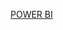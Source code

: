 [POWER BI](https://app.powerbi.com/view?r=eyJrIjoiZGY1OTgxZTMtOGUwZC00OWQzLThkOWUtYTFjODA0NTNkZmMzIiwidCI6IjIxM2U0OTFkLTQzZTMtNGE4Yy1hYzJkLThhMjZlZDg4NWUwZiIsImMiOjEwfQ%3D%3D&pageName=ReportSection9d2f96de2ae0202bb1b5)
